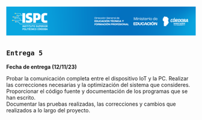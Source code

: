 ![logo](/src/ISPC_portada.png)


## `Entrega 5` 

**Fecha de entrega (12/11/23)**

Probar la comunicación completa entre el dispositivo IoT y la PC. Realizar
las correcciones necesarias y la optimización del sistema que consideres.  
Proporcionar el código fuente y documentación de los programas que se
han escrito.  
Documentar las pruebas realizadas, las correcciones y cambios que
realizados a lo largo del proyecto.